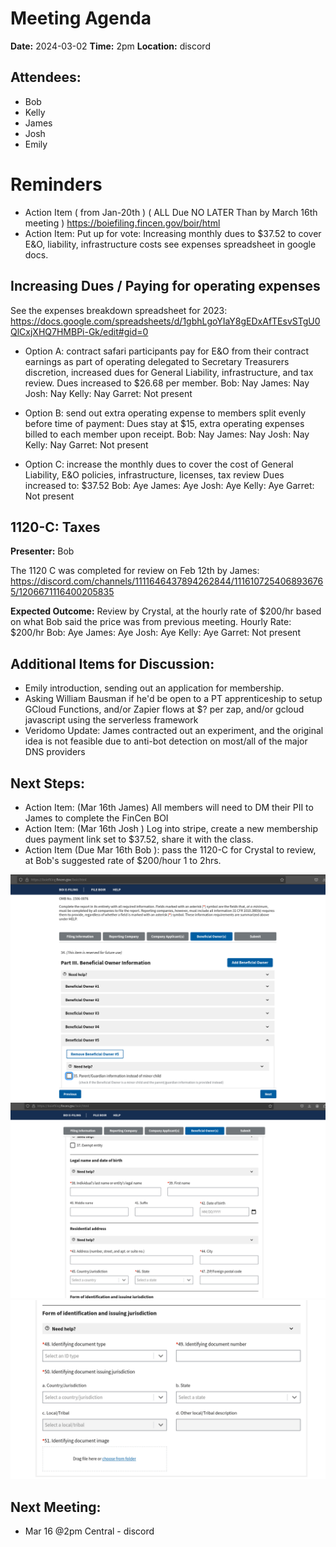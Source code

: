 # Meeting Agenda

**Date:**  2024-03-02
**Time:**   2pm
**Location:**   discord

## Attendees:   
- Bob
- Kelly
- James
- Josh
- Emily

# Reminders

- Action Item ( from Jan-20th ) ( ALL Due NO LATER Than by March 16th meeting ) https://boiefiling.fincen.gov/boir/html
- Action Item: Put up for vote: Increasing monthly dues to $37.52 to cover E&O, liability, infrastructure costs see expenses spreadsheet in google docs.


## Increasing Dues / Paying for operating expenses

See the expenses breakdown spreadsheet for 2023: https://docs.google.com/spreadsheets/d/1gbhLgoYIaY8gEDxAfTEsvSTgU0QlCxjXHQ7HMBPi-Gk/edit#gid=0


- Option A: contract safari participants pay for E&O from their contract earnings as part of operating delegated to Secretary Treasurers discretion, increased dues for General Liability, infrastructure, and tax review. 
    Dues increased to $26.68 per member.
Bob: Nay
James: Nay
Josh: Nay
Kelly: Nay
Garret: Not present

- Option B: send out extra operating expense to members split evenly before time of payment:
    Dues stay at $15, extra operating expenses billed to each member upon receipt.
Bob: Nay
James: Nay
Josh: Nay
Kelly: Nay
Garret: Not present

- Option C: increase the monthly dues to cover the cost of General Liability, E&O policies, infrastructure, licenses, tax review 
    Dues increased to: $37.52
Bob: Aye
James: Aye
Josh: Aye
Kelly: Aye
Garret: Not present



## 1120-C: Taxes

**Presenter:** Bob

The 1120 C was completed for review on Feb 12th by James: https://discord.com/channels/1111646437894262844/1116107254068936765/1206671116400205835


**Expected Outcome:** Review by Crystal, at the hourly rate of $200/hr based on what Bob said the price was from previous meeting.
Hourly Rate: $200/hr
Bob: Aye
James: Aye
Josh: Aye
Kelly: Aye
Garret: Not present

## Additional Items for Discussion:

- Emily introduction, sending out an application for membership.
- Asking William Bausman if he'd be open to a PT apprenticeship to setup GCloud Functions, and/or Zapier flows at $? per zap, and/or gcloud javascript using the serverless framework
- Veridomo Update: James contracted out an experiment, and the original idea is not feasible due to anti-bot detection on most/all of the major DNS providers

## Next Steps:

- Action Item: (Mar 16th James) All members will need to DM their PII to James to complete the FinCen BOI
- Action Item: (Mar 16th Josh ) Log into stripe, create a new membership dues payment link set to $37.52, share it with the class.
- Action Item (Due Mar 16th Bob ): pass the 1120-C for Crystal to review, at Bob's suggested rate of $200/hour 1 to 2hrs.


![alt text](../files/2024-03-02_11-52.png) 
![alt text](../files/2024-03-02_11-52_1.png) 
![alt text](../files/2024-03-02_11-53.png)

## Next Meeting:

- Mar 16 @2pm Central - discord
